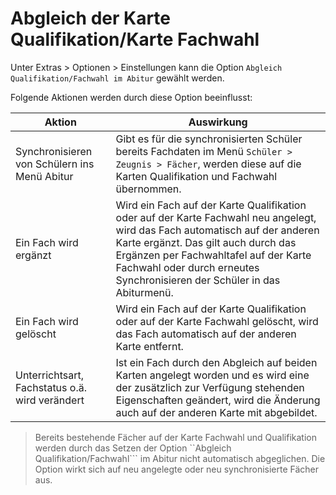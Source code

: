 # Abgleich der Karte Qualifikation/Karte Fachwahl

Unter Extras > Optionen > Einstellungen kann die Option ```Abgleich Qualifikation/Fachwahl im Abitur``` gewählt werden. 

Folgende Aktionen werden durch diese Option beeinflusst:

|Aktion|Auswirkung|
|--|--|
|Synchronisieren von Schülern ins Menü Abitur|Gibt es für die synchronisierten Schüler bereits Fachdaten im Menü ```Schüler > Zeugnis > Fächer```, werden diese auf die Karten Qualifikation und Fachwahl übernommen.|
|Ein Fach wird ergänzt|Wird ein Fach auf der Karte Qualifikation oder auf der Karte Fachwahl neu angelegt, wird das Fach automatisch auf der anderen Karte ergänzt. Das gilt auch durch das Ergänzen per Fachwahltafel auf der Karte Fachwahl oder durch erneutes Synchronisieren der Schüler in das Abiturmenü.|
|Ein Fach wird gelöscht|Wird ein Fach auf der Karte Qualifikation oder auf der Karte Fachwahl gelöscht, wird das Fach automatisch auf der anderen Karte entfernt. |
|Unterrichtsart, Fachstatus o.ä. wird verändert|Ist ein Fach durch den Abgleich auf beiden Karten angelegt worden und es wird eine der zusätzlich zur Verfügung stehenden Eigenschaften geändert, wird die Änderung auch auf der anderen Karte mit abgebildet. |

>	Bereits bestehende Fächer auf der Karte Fachwahl und Qualifikation werden durch das Setzen der Option ``Abgleich Qualifikation/Fachwahl``` im Abitur nicht automatisch abgeglichen. Die Option wirkt sich auf neu angelegte oder neu synchronisierte Fächer aus.
